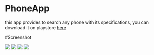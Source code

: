 # PhoneApp
this app provides to search any phone with its specifications, you can download it on playstore <a href="https://play.google.com/store/apps/details?id=lildwagz.com.phonefinder">here</a>

#Screenshot

<img src="https://github.com/lildwagz/PhoneApp/blob/master/img/1.jpg">

<img src="https://github.com/lildwagz/PhoneApp/blob/master/img/2.jpg">
<img src="https://github.com/lildwagz/PhoneApp/blob/master/img/3.jpg">
<img src="https://github.com/lildwagz/PhoneApp/blob/master/img/4.jpg">
